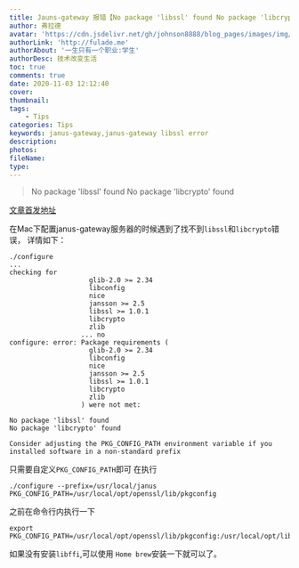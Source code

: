 ```yaml
---
title: Jauns-gateway 报错【No package 'libssl' found No package 'libcrypto' found】
author: 弗拉德
avatar: 'https://cdn.jsdelivr.net/gh/johnson8888/blog_pages/images/img/avatar.jpg'
authorLink: 'http://fulade.me'
authorAbout: '一生只有一个职业:学生'
authorDesc: 技术改变生活
toc: true
comments: true
date: 2020-11-03 12:12:40
cover:
thumbnail:
tags: 
    - Tips
categories: Tips
keywords: janus-gateway,janus-gateway libssl error
description:
photos:
fileName:
type:
---
```


> No package 'libssl' found
No package 'libcrypto' found

[文章首发地址](http://fulade.me/tips-janus-openssl-1.html)

在Mac下配置janus-gateway服务器的时候遇到了找不到`libssl`和`libcrypto`错误，
详情如下：
```
./configure
...
checking for
                    glib-2.0 >= 2.34
					libconfig
                    nice
                    jansson >= 2.5
                    libssl >= 1.0.1
                    libcrypto
                    zlib
                  ... no
configure: error: Package requirements (
                    glib-2.0 >= 2.34
					libconfig
                    nice
                    jansson >= 2.5
                    libssl >= 1.0.1
                    libcrypto
                    zlib
                  ) were not met:

No package 'libssl' found
No package 'libcrypto' found

Consider adjusting the PKG_CONFIG_PATH environment variable if you
installed software in a non-standard prefix
```
只需要自定义`PKG_CONFIG_PATH`即可
在执行  
```
./configure --prefix=/usr/local/janus PKG_CONFIG_PATH=/usr/local/opt/openssl/lib/pkgconfig
```
之前在命令行内执行一下
```
export PKG_CONFIG_PATH=/usr/local/opt/openssl/lib/pkgconfig:/usr/local/opt/libffi/lib/pkgconfig
 ```
如果没有安装`libffi`,可以使用 `Home brew`安装一下就可以了。
